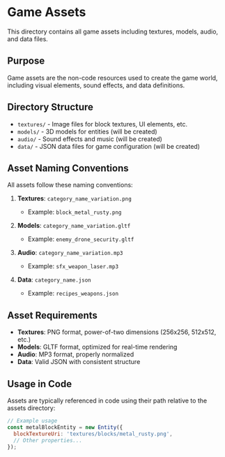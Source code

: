 # Game Assets

This directory contains all game assets including textures, models, audio, and data files.

## Purpose

Game assets are the non-code resources used to create the game world, including visual elements, sound effects, and data definitions.

## Directory Structure

- `textures/` - Image files for block textures, UI elements, etc.
- `models/` - 3D models for entities (will be created)
- `audio/` - Sound effects and music (will be created)
- `data/` - JSON data files for game configuration (will be created)

## Asset Naming Conventions

All assets follow these naming conventions:

1. **Textures**: `category_name_variation.png`
   - Example: `block_metal_rusty.png`

2. **Models**: `category_name_variation.gltf`
   - Example: `enemy_drone_security.gltf`

3. **Audio**: `category_name_variation.mp3`
   - Example: `sfx_weapon_laser.mp3`

4. **Data**: `category_name.json`
   - Example: `recipes_weapons.json`

## Asset Requirements

- **Textures**: PNG format, power-of-two dimensions (256x256, 512x512, etc.)
- **Models**: GLTF format, optimized for real-time rendering
- **Audio**: MP3 format, properly normalized
- **Data**: Valid JSON with consistent structure

## Usage in Code

Assets are typically referenced in code using their path relative to the assets directory:

```javascript
// Example usage
const metalBlockEntity = new Entity({
  blockTextureUri: 'textures/blocks/metal_rusty.png',
  // Other properties...
});
```
